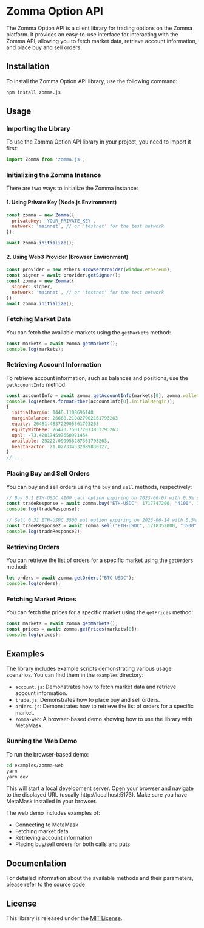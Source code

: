 # Zomma Option API

The Zomma Option API is a client library for trading options on the Zomma platform. It provides an easy-to-use interface for interacting with the Zomma API, allowing you to fetch market data, retrieve account information, and place buy and sell orders.

## Installation

To install the Zomma Option API library, use the following command:

```bash
npm install zomma.js
```

## Usage

### Importing the Library

To use the Zomma Option API library in your project, you need to import it first:

```javascript
import Zomma from 'zomma.js';
```


### Initializing the Zomma Instance

There are two ways to initialize the Zomma instance:

#### 1. Using Private Key (Node.js Environment)

```javascript
const zomma = new Zomma({
  privateKey: 'YOUR_PRIVATE_KEY',
  network: 'mainnet', // or 'testnet' for the test network
});

await zomma.initialize();
```

#### 2. Using Web3 Provider (Browser Environment)

```javascript
const provider = new ethers.BrowserProvider(window.ethereum);
const signer = await provider.getSigner();
const zomma = new Zomma({
  signer: signer,
  network: 'mainnet', // or 'testnet' for the test network
});
await zomma.initialize();
```


### Fetching Market Data

You can fetch the available markets using the `getMarkets` method:

```javascript
const markets = await zomma.getMarkets();
console.log(markets);
```

### Retrieving Account Information

To retrieve account information, such as balances and positions, use the `getAccountInfo` method:

```javascript
const accountInfo = await zomma.getAccountInfo(markets[0], zomma.wallet.address);
console.log(ethers.formatEther(accountInfo[0].initialMargin));
{
  initialMargin: 1446.1108696148
  marginBalance: 26668.210827902161793263
  equity: 26481.483722905361793263
  equityWithFee: 26470.750172013833793263
  upnl: -73.420174597650921454
  available: 25222.099958287361793263,
  healthFactor: 21.027334532089830127,
}
// ...
```

### Placing Buy and Sell Orders

You can buy and sell orders using the `buy` and `sell` methods, respectively:

```javascript
// Buy 0.1 ETH-USDC 4100 call option expiring on 2023-06-07 with 0.5% slippage
const tradeResponse = await zomma.buy("ETH-USDC", 1717747200, "4100", 1, "0.1", 0.5);
console.log(tradeResponse);

// Sell 0.31 ETH-USDC 3500 put option expiring on 2023-06-14 with 0.5% slippage
const tradeResponse2 = await zomma.sell("ETH-USDC", 1718352000, "3500", 0, "0.31", 0.5);
console.log(tradeResponse2);
```

### Retrieving Orders

You can retrieve the list of orders for a specific market using the `getOrders` method:

```javascript
let orders = await zomma.getOrders("BTC-USDC");
console.log(orders);
```

### Fetching Market Prices

You can fetch the prices for a specific market using the `getPrices` method:

```javascript
const markets = await zomma.getMarkets();
const prices = await zomma.getPrices(markets[0]);
console.log(prices);
```

## Examples

The library includes example scripts demonstrating various usage scenarios. You can find them in the `examples` directory:

- `account.js`: Demonstrates how to fetch market data and retrieve account information.
- `trade.js`: Demonstrates how to place buy and sell orders.
- `orders.js`: Demonstrates how to retrieve the list of orders for a specific market.
- `zomma-web`: A browser-based demo showing how to use the library with MetaMask.

### Running the Web Demo

To run the browser-based demo:

```bash
cd examples/zomma-web
yarn
yarn dev
```

This will start a local development server. Open your browser and navigate to the displayed URL (usually http://localhost:5173). Make sure you have MetaMask installed in your browser.

The web demo includes examples of:
- Connecting to MetaMask
- Fetching market data
- Retrieving account information
- Placing buy/sell orders for both calls and puts

## Documentation

For detailed information about the available methods and their parameters, please refer to the source code

## License

This library is released under the [MIT License](LICENSE).